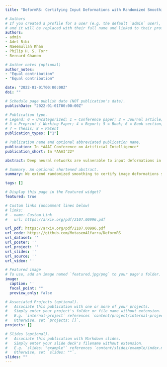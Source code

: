 ```yaml
---
title: "DeformRS: Certifying Input Deformations with Randomized Smoothing"

# Authors
# If you created a profile for a user (e.g. the default `admin` user), write the username (folder name) here 
# and it will be replaced with their full name and linked to their profile.
authors:
- admin
- Adel Bibi
- Naeemullah Khan
- Philip H. S. Torr 
- Bernard Ghanem

# Author notes (optional)
author_notes:
- "Equal contribution"
- "Equal contribution"

date: "2022-01-01T00:00:00Z"
doi: ""

# Schedule page publish date (NOT publication's date).
publishDate: "2022-01-01T00:00:00Z"

# Publication type.
# Legend: 0 = Uncategorized; 1 = Conference paper; 2 = Journal article;
# 3 = Preprint / Working Paper; 4 = Report; 5 = Book; 6 = Book section;
# 7 = Thesis; 8 = Patent
publication_types: ["1"]

# Publication name and optional abbreviated publication name.
publication: In *AAAI Conference on Artificial Intelligence*
publication_short: In *AAAI'22*

abstract: Deep neural networks are vulnerable to input deformations in the form of vector fields of pixel displacements and to other parameterized geometric deformations e.g. translations, rotations, etc. Current input deformation certification methods either (i) do not scale to deep networks on large input datasets, or (ii) can only certify a specific class of deformations, e.g. only rotations. We reformulate certification in randomized smoothing setting for both general vector field and parameterized deformations and propose DeformRS-VF and DeformRS-Par, respectively. Our new formulation scales to large networks on large input datasets. For instance, DeformRS-Par certifies rich deformations, covering translations, rotations, scaling, affine deformations, and other visually aligned deformations such as ones parameterized by Discrete-Cosine-Transform basis. Extensive experiments on MNIST, CIFAR10 and ImageNet show that DeformRS-Par outperforms existing state-of-the-art in certified accuracy, e.g. improved certified accuracy of 6% against perturbed rotations in the set [-10,10] degrees on ImageNet.

# Summary. An optional shortened abstract.
summary: We extend randomized smoothing to certify image deformations such as rotation, translation, scaling, and affine.

tags: []

# Display this page in the Featured widget?
featured: true

# Custom links (uncomment lines below)
# links:
# - name: Custom Link
#   url: https://arxiv.org/pdf/2107.00996.pdf

url_pdf: https://arxiv.org/pdf/2107.00996.pdf
url_code: https://github.com/MotasemAlfarra/DeformRS
url_dataset: ''
url_poster: ''
url_project: ''
url_slides: ''
url_source: ''
url_video: ''

# Featured image
# To use, add an image named `featured.jpg/png` to your page's folder. 
image:
  caption: ''
  focal_point: ""
  preview_only: false

# Associated Projects (optional).
#   Associate this publication with one or more of your projects.
#   Simply enter your project's folder or file name without extension.
#   E.g. `internal-project` references `content/project/internal-project/index.md`.
#   Otherwise, set `projects: []`.
projects: []

# Slides (optional).
#   Associate this publication with Markdown slides.
#   Simply enter your slide deck's filename without extension.
#   E.g. `slides: "example"` references `content/slides/example/index.md`.
#   Otherwise, set `slides: ""`.
slides: ""
---
```



